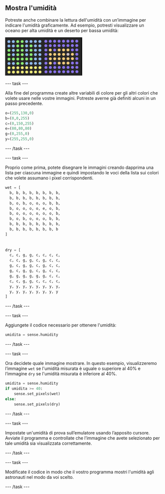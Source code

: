 ## Mostra l'umidità

Potreste anche combinare la lettura dell'umidità con un’immagine per indicare l'umidità graficamente. Ad esempio, potresti visualizzare un oceano per alta umidità e un deserto per bassa umidità:

![Caldo e freddo](images/wet-dry.png)

--- task ---

Alla fine del programma create altre variabili di colore per gli altri colori che volete usare nelle vostre immagini. Potreste averne già definiti alcuni in un passo precedente.

```python
o=(255,130,0)
b=(0,0,255)
c=(0,150,255)
e=(80,80,80)
g=(0,255,0)
y=(255,255,0)
```

--- /task ---

--- task ---

Proprio come prima, potete disegnare le immagini creando dapprima una lista per ciascuna immagine e quindi impostando le voci della lista sui colori che volete assumano i pixel corrispondenti.

```python
wet = [
  b, b, b, b, b, b, b, b,
  b, b, b, b, b, b, b, b,
  b, o, b, o, o, o, b, b,
  b, o, o, o, o, e, o, b,
  b, o, o, o, o, o, o, b,
  b, o, b, o, o, o, b, b,
  b, b, b, b, b, b, b, b,
  b, b, b, b, b, b, b, b
]


dry = [
  c, c, g, g, c, c, c, c,
  c, c, g, g, c, g, c, c,
  g, c, g, g, c, g, c, c,
  g, c, g, g, c, g, c, c,
  g, g, g, g, g, g, c, c,
  c, c, g, g, c, c, c, c,
  y, y, y, y, y, y, y, y,
  y, y, y, y, y, y, y, y
]
```

--- /task ---

--- task ---

Aggiungete il codice necessario per ottenere l'umidità:

```python
umidita = sense.humidity
```

--- /task ---

--- task ---

Ora decidete quale immagine mostrare. In questo esempio, visualizzeremo l’immagine `wet` se l'umidità misurata è uguale o superiore al 40% e l’immagine `dry` se l'umidità misurata è inferiore al 40%.

```python
umidita = sense.humidity
if umidita >= 40:
    sense.set_pixels(wet)
else:
    sense.set_pixels(dry)
```

--- /task ---

--- task ---

Impostate un'umidità di prova sull’emulatore usando l’apposito cursore. Avviate il programma e controllate che l’immagine che avete selezionato per tale umidità sia visualizzata correttamente.

--- /task ---

--- task ---

Modificate il codice in modo che il vostro programma mostri l'umidità agli astronauti nel modo da voi scelto.

--- /task ---